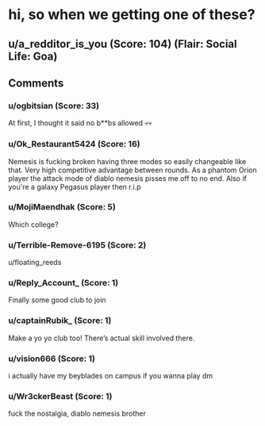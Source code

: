 # hi, so when we getting one of these?
## u/a_redditor_is_you (Score: 104) (Flair: Social Life: Goa)



## Comments

### u/ogbitsian (Score: 33)
At first, I thought it said no b**bs allowed 💀💀


### u/Ok_Restaurant5424 (Score: 16)
Nemesis is fucking broken having three modes so easily changeable like that. Very high competitive advantage between rounds. As a phantom Orion player the attack mode of diablo nemesis pisses me off to no end. Also if you're a galaxy Pegasus player then r.i.p


### u/MojiMaendhak (Score: 5)
Which college?


### u/Terrible-Remove-6195 (Score: 2)
u/floating_reeds


### u/Reply_Account_ (Score: 1)
Finally some good club to join


### u/captainRubik_ (Score: 1)
Make a yo yo club too! There’s actual skill involved there.


### u/vision666 (Score: 1)
i actually have my beyblades on campus if you wanna play dm


### u/Wr3ckerBeast (Score: 1)
fuck the nostalgia, diablo nemesis brother





